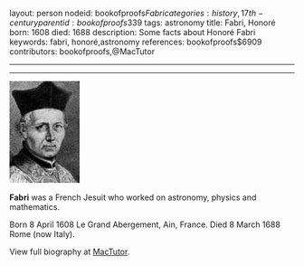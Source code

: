 layout: person
nodeid: bookofproofs$Fabri
categories: history,17th-century
parentid: bookofproofs$339
tags: astronomy
title: Fabri, Honoré
born: 1608
died: 1688
description: Some facts about Honoré Fabri
keywords: fabri, honoré,astronomy
references: bookofproofs$6909
contributors: bookofproofs,@MacTutor

---


---

![Fabri.jpg](https://github.com/bookofproofs/bookofproofs.github.io/blob/main/_sources/_assets/images/portraits/Fabri.jpg?raw=true)

**Fabri** was a French Jesuit who worked on astronomy, physics and mathematics.

Born 8 April 1608 Le Grand Abergement, Ain, France. Died 8 March 1688 Rome (now Italy).


View full biography at [MacTutor](https://mathshistory.st-andrews.ac.uk/Biographies/Fabri/).